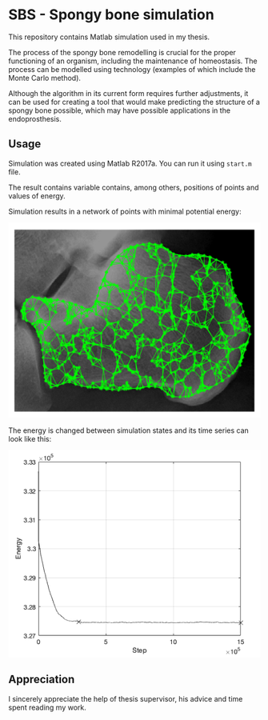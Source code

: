 # SBS - Spongy bone simulation
This repository contains Matlab simulation used in my thesis.

The process of the spongy bone remodelling is crucial for the proper functioning of an organism, including the maintenance of homeostasis. The process can be modelled using technology (examples of which include the Monte Carlo method).

Although the algorithm in its current form requires further adjustments, it can be used for creating a tool that would make predicting the structure of a spongy bone possible, which may have possible applications in the endoprosthesis.

## Usage
Simulation was created using Matlab R2017a. You can run it using `start.m` file.

The result contains variable contains, among others, positions of points and values of energy. 

Simulation results in a network of points with minimal potential energy:

![](./images/screenshots/bone-plot.png)

The energy is changed between simulation states and its time series can look like this:

![](./images/screenshots/energy-plot.png)

## Appreciation
I sincerely appreciate the help of thesis supervisor, his advice and time spent reading my work.
